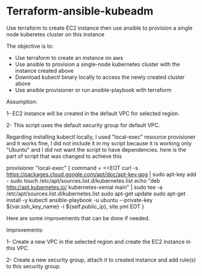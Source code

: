 # Terraform-ansible-kubeadm
Use terraform to create EC2 instance then use ansible to provision a single node kuberetes cluster on this instance

The objective is to:

   - Use terraform to create an instance on aws
   - Use ansible to provision a single-node kubernetes cluster with the instance created above
   - Download kubectl binary locally to access the newly created cluster above
   - Use ansible provisioner or run ansible-playbook with terraform

Assumption:

1- EC2 instance will be created in the default VPC for selected region.

2- This script uses the default security group for default VPC.


Regarding installing kubectl locally, I used "local-exec" resource provisioner and it works fine, I did not include it in my script because it is working only "Ubuntu" and I did not want the script to have dependencies. here is the part of script that was changed to achieve this

provisioner "local-exec" {
command = <<EOT
curl -s https://packages.cloud.google.com/apt/doc/apt-key.gpg | sudo apt-key add -
sudo touch /etc/apt/sources.list.d/kubernetes.list
echo "deb http://apt.kubernetes.io/ kubernetes-xenial main" | sudo tee -a /etc/apt/sources.list.d/kubernetes.list
sudo apt-get update
sudo apt-get install -y kubectl
ansible-playbook -u ubuntu --private-key ${var.ssh_key_name} -i ${self.public_ip}, site.yml
EOT
} 

Here are some improvements that can be done if needed.

Improvements:

1- Create a new VPC in the selected region and create the EC2 instance in this VPC.

2- Create a new security group, attach it to created instance and add rule(s) to this security group.

